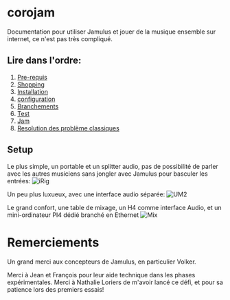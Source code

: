 # corojam
Documentation pour utiliser Jamulus et jouer de la musique ensemble sur internet, ce n'est pas très compliqué.

## Lire dans l'ordre:
  1. [Pre-requis](https://github.com/fredsiva/corojam/blob/master/readme_1_pre_requis.md)
  1. [Shopping](https://github.com/fredsiva/corojam/blob/master/readme_2_shopping.md)
  1. [Installation](https://github.com/fredsiva/corojam/blob/master/readme_3_installation.md)
  1. [configuration](https://github.com/fredsiva/corojam/blob/master/readme_4_configuration.md)
  1. [Branchements](https://github.com/fredsiva/corojam/blob/master/readme_5_branchements.md)
  1. [Test](https://github.com/fredsiva/corojam/blob/master/readme_6_tests.md)
  1. [Jam](https://github.com/fredsiva/corojam/blob/master/readme_7_jam.md)
  1. [Resolution des problème classiques](https://github.com/fredsiva/corojam/blob/master/readme_8_problems.md)
  
## Setup

Le plus simple, un portable et un splitter audio, pas de possibilité de parler avec les autres musiciens sans jongler avec Jamulus pour basculer les entrées:
![iRig](https://github.com/fredsiva/corojam/blob/master/setup_macbook_iRig.JPG)

Un peu plus luxueux, avec une interface audio séparée:
![UM2](https://github.com/fredsiva/corojam/blob/master/setup_macbook_UM2.JPG)

Le grand confort, une table de mixage, un H4 comme interface Audio, et un mini-ordinateur PI4 dédié branché en Ethernet
![Mix](https://github.com/fredsiva/corojam/blob/master/setup_H4_table.JPG)


# Remerciements

Un grand merci aux concepteurs de Jamulus, en particulier Volker.

Merci à Jean et François pour leur aide technique dans les phases expérimentales.
Merci à Nathalie Loriers de m'avoir lancé ce défi, et pour sa patience lors des premiers essais!
